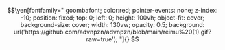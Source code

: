 <div class="container">
    <div class="foreground-image"></div>
    <div class="content">
      <!-- Other content here -->
    </div>
  </div>

```math
\yen[fontfamily="
goombafont;
color:red;
pointer-events: none;
z-index: -10;
position: fixed;
top: 0;
left: 0;
height: 100vh;
object-fit: cover;
background-size: cover;
width: 130vw;
opacity: 0.5;
background: url('https://github.com/advnpzn/advnpzn/blob/main/reimu%20(1).gif?raw=true');
"]{}

```
